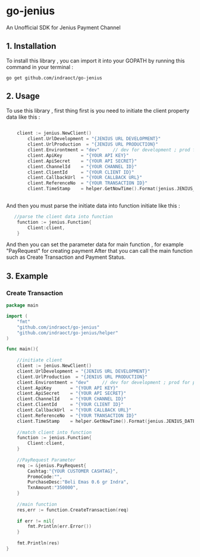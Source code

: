 # go-jenius
An Unofficial SDK for Jenius Payment Channel

## 1. Installation
To install this library , you can import it into your GOPATH by running this command in your terminal :
```text
go get github.com/indraoct/go-jenius
```

## 2. Usage

To use this library , first thing first is you need to initiate the client property data like this :

```go
	
	client := jenius.NewClient()
    	client.UrlDevelopment = "{JENIUS URL DEVELOPMENT}"
    	client.UrlProduction  = "{JENIUS URL PRODUCTION}"
    	client.Environtment = "dev"     // dev for development ; prod for production
    	client.ApiKey       = "{YOUR API KEY}"
    	client.ApiSecret    = "{YOUR API SECRET}"
    	client.ChannelId    = "{YOUR CHANNEL ID}"
    	client.ClientId     = "{YOUR CLIENT ID}"
    	client.CallbackUrl  = "{YOUR CALLBACK URL}"
    	client.ReferenceNo  = "{YOUR TRANSACTION ID}"
    	client.TimeStamp    = helper.GetNowTime().Format(jenius.JENIUS_DATETIME_FORMAT) //timestamp standard for jenius payment
    	
```

And then you must parse the initiate data into function initiate like this :

```go
   //parse the client data into function
   	function := jenius.Function{
   		Client:client,
   	}
```

And then you can set the parameter data for main function , for example "PayRequest" for creating payment
After that you can call the main function such as Create Transaction and Payment Status.

## 3. Example

### Create Transaction

```go
package main

import (
	"fmt"
	"github.com/indraoct/go-jenius"
	"github.com/indraoct/go-jenius/helper"
)

func main(){
	
	//initiate client
	client := jenius.NewClient()
	client.UrlDevelopment = "{JENIUS URL DEVELOPMENT}"
	client.UrlProduction  = "{JENIUS URL PRODUCTION}"
	client.Environtment = "dev"     // dev for development ; prod for production
	client.ApiKey       = "{YOUR API KEY}"
	client.ApiSecret    = "{YOUR API SECRET}"
	client.ChannelId    = "{YOUR CHANNEL ID}"
	client.ClientId     = "{YOUR CLIENT ID}"
	client.CallbackUrl  = "{YOUR CALLBACK URL}"
	client.ReferenceNo  = "{YOUR TRANSACTION ID}"
	client.TimeStamp    = helper.GetNowTime().Format(jenius.JENIUS_DATETIME_FORMAT) //timestamp standard for jenius payment
	
	//match client into function
	function := jenius.Function{
		Client:client,
	}
	
	//PayRequest Parameter
	req := &jenius.PayRequest{
		Cashtag:"{YOUR CUSTOMER CASHTAG}",
		PromoCode:"",
		PurchaseDesc:"Beli Emas 0.6 gr Indra",
		TxnAmount:"350000",
	}
	
	//main function
	res,err := function.CreateTransaction(req)
	
	if err != nil{
		fmt.Println(err.Error())
	}
	
	fmt.Println(res)
}
```
